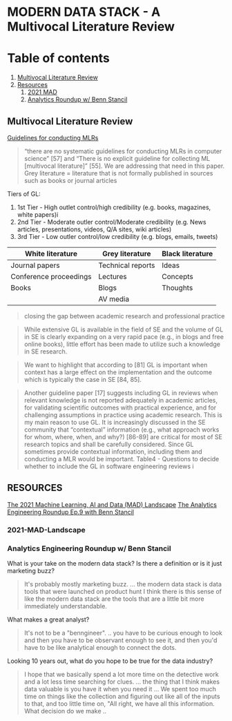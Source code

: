 # MODERN DATA STACK - A Multivocal Literature Review 

# Table of contents
1. [Multivocal Literature Review](#multivocal-literature-review)
2. [Resources](#resources)
    1. [2021 MAD](#2021-mad-landscape)
    2. [Analytics Roundup w/ Benn Stancil](#analytics-engineering-roundup-w/-benn-stancil)

## Multivocal Literature Review

[Guidelines for conducting MLRs](https://arxiv.org/pdf/1707.02553.pdf)
> “there are no systematic guidelines for conducting MLRs in computer science” [57] and “There is no explicit guideline for collecting ML [multivocal literature]” [55]. We are addressing that need in this paper.
> Grey literature = literature that is not formally published in sources such as books or journal articles

Tiers of GL:
1. 1st Tier - High outlet control/high credibility (e.g. books, magazines, white papers)i
2. 2nd Tier - Moderate outler control/Moderate credibility (e.g. News articles, presentations, videos, Q/A sites, wiki articles)
3. 3rd Tier - Low outler control/low credibility (e.g. blogs, emails, tweets)

| White literature | Grey literature | Black literature |
| ---------------  | --------------  | ---------------  |
| Journal papers | Technical reports | Ideas |
| Conference proceedings | Lectures | Concepts
| Books | Blogs | Thoughts |
| | AV media | |

> closing the gap between academic research and professional practice

> While extensive GL is available in the field of SE and the volume of GL in SE is clearly expanding on a very rapid pace (e.g., in blogs and free online books), little effort has been made to utilize such a knowledge in SE research. 

> We want to highlight that according to [81] GL is important when context has a large effect on the implementation and the outcome which is typically the case in SE [84, 85]. 

> Another guideline paper [17] suggests including GL in reviews when relevant knowledge is not reported adequately in academic articles, for validating scientific outcomes with practical experience, and for challenging assumptions in practice using academic research. 
This is my main reason to use GL. 
> It is increasingly discussed in the SE community that “contextual” information (e.g., what approach works for whom, where, when, and why?) [86-89] are critical for most of SE research topics and shall be carefully considered. Since GL sometimes provide contextual information, including them and conducting a MLR would be important. 
Table4 - Questions to decide whether to include the GL in software engineering reviews i
> 
## RESOURCES 

[The 2021 Machine Learning, AI and Data (MAD) Landscape](https://mattturck.com/data2021/)
[The Analytics Engineering Roundup Ep.9 with Benn Stancil](https://roundup.getdbt.com/p/benn-stancil-friday-night-data-fightsi)

### 2021-MAD-Landscape

### Analytics Engineering Roundup w/ Benn Stancil

What is your take on the modern data stack? Is there a definition or is it just marketing buzz?
> It's probably mostly marketing buzz. 
> ... the modern data stack is data tools that were launched on product hunt
> I think there is this sense of like the modern data stack are the tools that are a little bit more immediately understandable.

What makes a great analyst?
> It's not to be a "benngineer".
> .. you have to be curious enough to look and then you have to be observant enough to see it, and then you'd have to be like analytical enough to connect the dots. 

Looking 10 years out, what do you hope to be true for the data industry?
> I hope that we basically spend a lot more time on the detective work and a lot less time searching for clues.
> ... the thing that I think makes data valuable is you have it when you need it ...
> We spent too much time on things like the collection and figuring out like all of the inputs to that, and too little time on, "All right, we have all this information. What decision do we make ..

